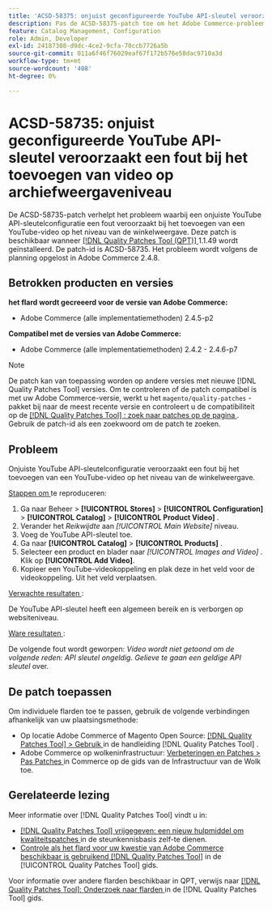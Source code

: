 ```yaml
---
title: 'ACSD-58375: onjuist geconfigureerde YouTube API-sleutel veroorzaakt een fout bij het toevoegen van video op archiefweergaveniveau'
description: Pas de ACSD-58375-patch toe om het Adobe Commerce-probleem op te lossen waarbij een onjuiste configuratie van de YouTube API-sleutel een fout veroorzaakt bij het toevoegen van een YouTube-video op het niveau van de winkelweergave.
feature: Catalog Management, Configuration
role: Admin, Developer
exl-id: 24187308-d9dc-4ce2-9cfa-70ccb7726a5b
source-git-commit: 011a6f46f76029eaf67f172b576e58dac9710a3d
workflow-type: tm+mt
source-wordcount: '408'
ht-degree: 0%

---
```


# ACSD-58735: onjuist geconfigureerde YouTube API-sleutel veroorzaakt een fout bij het toevoegen van video op archiefweergaveniveau

De ACSD-58735-patch verhelpt het probleem waarbij een onjuiste YouTube API-sleutelconfiguratie een fout veroorzaakt bij het toevoegen van een YouTube-video op het niveau van de winkelweergave. Deze patch is beschikbaar wanneer [[!DNL Quality Patches Tool (QPT)] ](https://experienceleague.adobe.com/nl/docs/commerce-operations/tools/quality-patches-tool/quality-patches-tool-to-self-serve-quality-patches) 1.1.49 wordt geïnstalleerd. De patch-id is ACSD-58735. Het probleem wordt volgens de planning opgelost in Adobe Commerce 2.4.8.

## Betrokken producten en versies

**het flard wordt gecreeerd voor de versie van Adobe Commerce:**

* Adobe Commerce (alle implementatiemethoden) 2.4.5-p2

**Compatibel met de versies van Adobe Commerce:**

* Adobe Commerce (alle implementatiemethoden) 2.4.2 - 2.4.6-p7

>[!NOTE]
>
>De patch kan van toepassing worden op andere versies met nieuwe [!DNL Quality Patches Tool] versies. Om te controleren of de patch compatibel is met uw Adobe Commerce-versie, werkt u het `magento/quality-patches` -pakket bij naar de meest recente versie en controleert u de compatibiliteit op de [[!DNL Quality Patches Tool] : zoek naar patches op de pagina ](https://experienceleague.adobe.com/tools/commerce-quality-patches/index.html?lang=nl-NL) . Gebruik de patch-id als een zoekwoord om de patch te zoeken.

## Probleem

Onjuiste YouTube API-sleutelconfiguratie veroorzaakt een fout bij het toevoegen van een YouTube-video op het niveau van de winkelweergave.

<u> Stappen om </u> te reproduceren:

1. Ga naar Beheer > **[!UICONTROL Stores]** > **[!UICONTROL Configuration]** > **[!UICONTROL Catalog]** > **[!UICONTROL Product Video]** .
1. Verander het *Reikwijdte* aan *[!UICONTROL Main Website]* niveau.
1. Voeg de YouTube API-sleutel toe.
1. Ga naar **[!UICONTROL Catalog]** > **[!UICONTROL Products]** .
1. Selecteer een product en blader naar *[!UICONTROL Images and Video]* . Klik op **[!UICONTROL Add Video]**.
1. Kopieer een YouTube-videokoppeling en plak deze in het veld voor de videokoppeling. Uit het veld verplaatsen.

<u> Verwachte resultaten </u>:

De YouTube API-sleutel heeft een algemeen bereik en is verborgen op websiteniveau.

<u> Ware resultaten </u>:

De volgende fout wordt geworpen: *Video wordt niet getoond om de volgende reden: API sleutel ongeldig. Gelieve te gaan een geldige API sleutel* over.

## De patch toepassen

Om individuele flarden toe te passen, gebruik de volgende verbindingen afhankelijk van uw plaatsingsmethode:

* Op locatie Adobe Commerce of Magento Open Source: [[!DNL Quality Patches Tool] > Gebruik ](/help/tools/quality-patches-tool/usage.md) in de handleiding [!DNL Quality Patches Tool] .
* Adobe Commerce op wolkeninfrastructuur: [ Verbeteringen en Patches > Pas Patches ](https://experienceleague.adobe.com/docs/commerce-cloud-service/user-guide/develop/upgrade/apply-patches.html?lang=nl-NL) in Commerce op de gids van de Infrastructuur van de Wolk toe.

## Gerelateerde lezing

Meer informatie over [!DNL Quality Patches Tool] vindt u in:

* [[!DNL Quality Patches Tool]  vrijgegeven: een nieuw hulpmiddel om kwaliteitspatches ](https://experienceleague.adobe.com/nl/docs/commerce-operations/tools/quality-patches-tool/quality-patches-tool-to-self-serve-quality-patches) in de steunkennisbasis zelf-te dienen.
* [ Controle als het flard voor uw kwestie van Adobe Commerce beschikbaar is gebruikend  [!DNL Quality Patches Tool]](/help/tools/quality-patches-tool/patches-available-in-qpt/check-patch-for-magento-issue-with-magento-quality-patches.md) in de [!UICONTROL Quality Patches Tool] gids.


Voor informatie over andere flarden beschikbaar in QPT, verwijs naar [[!DNL Quality Patches Tool]: Onderzoek naar flarden ](https://experienceleague.adobe.com/tools/commerce-quality-patches/index.html?lang=nl-NL) in de [!DNL Quality Patches Tool] gids.

